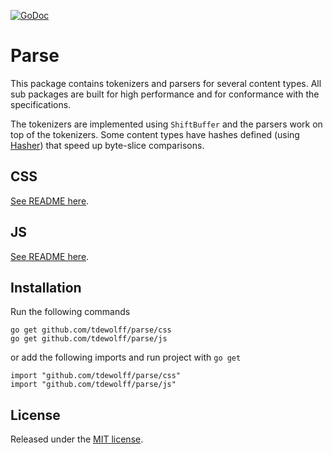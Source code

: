 [![GoDoc](http://godoc.org/github.com/tdewolff/parse?status.svg)](http://godoc.org/github.com/tdewolff/parse)

# Parse
This package contains tokenizers and parsers for several content types. All sub packages are built for high performance and for conformance with the specifications.

The tokenizers are implemented using `ShiftBuffer` and the parsers work on top of the tokenizers. Some content types have hashes defined (using [Hasher](https://github.com/tdewolff/hasher)) that speed up byte-slice comparisons.

## CSS
[See README here](https://github.com/tdewolff/parse/blob/master/css/README.md).

## JS
[See README here](https://github.com/tdewolff/parse/blob/master/js/README.md).

## Installation
Run the following commands

	go get github.com/tdewolff/parse/css
	go get github.com/tdewolff/parse/js

or add the following imports and run project with `go get`

	import "github.com/tdewolff/parse/css"
	import "github.com/tdewolff/parse/js"

## License
Released under the [MIT license](LICENSE.md).

[1]: http://golang.org/ "Go Language"
